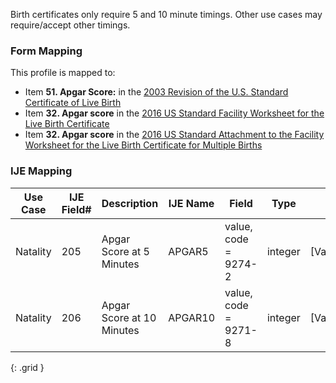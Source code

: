 Birth certificates only require 5 and 10 minute timings. Other use cases may require/accept other timings.

### Form Mapping
This profile is mapped to:
 * Item **51. Apgar Score:** in the [2003 Revision of the U.S. Standard Certificate of Live Birth](https://www.cdc.gov/nchs/data/dvs/birth11-03final-ACC.pdf)
 * Item **32. Apgar score** in the [2016 US Standard Facility Worksheet for the Live Birth Certificate](https://www.cdc.gov/nchs/data/dvs/facility-worksheet-2016-508.pdf)
 * Item **32. Apgar score** in the [2016 US Standard Attachment to the Facility Worksheet for the Live Birth Certificate for Multiple Births](https://www.cdc.gov/nchs/data/dvs/multiple-births-worksheet-2016.pdf)

### IJE Mapping

| **Use Case** |  **IJE Field#**   |  **Description**  | **IJE Name**  |  **Field**  |  **Type**  | **Value Set**  |
| :---------: | --------------- | ------------ | ------------- | ---------- | ---------- | -------------- |
| Natality | 205 | Apgar Score at 5 Minutes | APGAR5 | value, code = 9274-2 |integer |[ValueSetApgarTimingVitalRecords] |
| Natality | 206 | Apgar Score at 10 Minutes | APGAR10 | value, code = 9271-8 |integer |[ValueSetApgarTimingVitalRecords] |
{: .grid }
